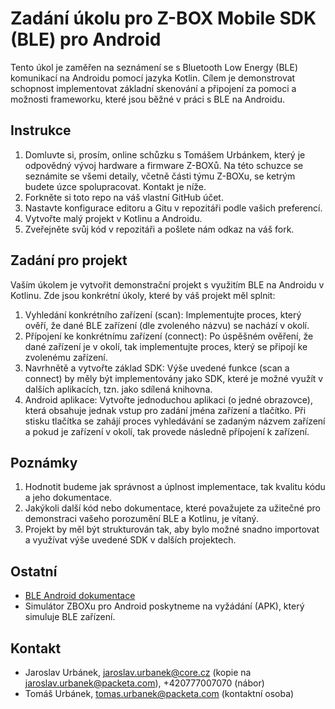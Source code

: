 # Zadání úkolu pro Z-BOX Mobile SDK (BLE) pro Android

Tento úkol je zaměřen na seznámení se s Bluetooth Low Energy (BLE) komunikací na Androidu pomocí jazyka Kotlin. Cílem je demonstrovat schopnost implementovat základní skenování a připojení za pomoci a možnosti frameworku, které jsou běžné v práci s BLE na Androidu.

## Instrukce
1. Domluvte si, prosím, online schůzku s Tomášem Urbánkem, který je odpovědný vývoj hardware a firmware Z-BOXů. Na této schuzce se seznámite se všemi detaily, včetně části týmu Z-BOXu, se ketrým budete úzce spolupracovat. Kontakt je níže.
2. Forkněte si toto repo na váš vlastní GitHub účet.
3. Nastavte konfigurace editoru a Gitu v repozitáři podle vašich preferencí.
4. Vytvořte malý projekt v Kotlinu a Androidu.
5. Zveřejněte svůj kód v repozitáři a pošlete nám odkaz na váš fork.

## Zadání pro projekt
Vaším úkolem je vytvořit demonstrační projekt s využitím BLE na Androidu v Kotlinu. Zde jsou konkrétní úkoly, které by váš projekt měl splnit:

1. Vyhledání konkrétního zařízení (scan): Implementujte proces, který ověří, že dané BLE zařízení (dle zvoleného názvu) se nachází v okolí.
2. Přípojení ke konkrétnímu zařízení (connect): Po úspěšném ověření, že dané zařízení je v okolí, tak implementujte proces, který se připojí ke zvolenému zařízení.
3. Navrhnětě a vytvořte základ SDK: Výše uvedené funkce (scan a connect) by měly být implementovány jako SDK, které je možné využít v dalších aplikacích, tzn. jako sdílená knihovna.
4. Android aplikace: Vytvořte jednoduchou aplikaci (o jedné obrazovce), která obsahuje jednak vstup pro zadání jména zařízení a tlačítko. Při stisku tlačítka se zahájí proces vyhledávání se zadaným názvem zařízení a pokud je zařízení v okolí, tak provede následně přípojení k zařízení.

## Poznámky
1. Hodnotit budeme jak správnost a úplnost implementace, tak kvalitu kódu a jeho dokumentace.
2. Jakýkoli další kód nebo dokumentace, které považujete za užitečné pro demonstraci vašeho porozumění BLE a Kotlinu, je vítaný.
3. Projekt by měl být strukturován tak, aby bylo možné snadno importovat a využívat výše uvedené SDK v dalších projektech.

## Ostatní
- [BLE Android dokumentace](https://developer.android.com/guide/topics/connectivity/bluetooth-le)
- Simulátor ZBOXu pro Android poskytneme na vyžádání (APK), který simuluje BLE zařízení.

## Kontakt
- Jaroslav Urbánek, jaroslav.urbanek@core.cz (kopie na jaroslav.urbanek@packeta.com), +420777007070 (nábor)
- Tomáš Urbánek, tomas.urbanek@packeta.com (kontaktní osoba)
